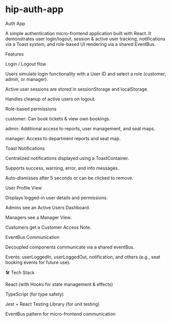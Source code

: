 # hip-auth-app
Auth App

A simple authentication micro-frontend application built with React.
It demonstrates user login/logout, session & active user tracking, notifications via a Toast system, and role-based UI rendering via a shared EventBus.

Features

Login / Logout flow

Users simulate login functionality with a User ID and select a role (customer, admin, or manager).

Active user sessions are stored in sessionStorage and localStorage.

Handles cleanup of active users on logout.

Role-based permissions

customer: Can book tickets & view own bookings.

admin: Additional access to reports, user management, and seat maps.

manager: Access to department reports and seat map.

Toast Notifications

Centralized notifications displayed using a ToastContainer.

Supports success, warning, error, and info messages.

Auto-dismisses after 5 seconds or can be clicked to remove.

User Profile View

Displays logged-in user details and permissions.

Admins see an Active Users Dashboard.

Managers see a Manager View.

Customers get a Customer Access Note.

EventBus Communication

Decoupled components communicate via a shared eventBus.

Events: userLoggedIn, userLoggedOut, notification, and others (e.g., seat booking events for future use).

🛠️ Tech Stack

React (with Hooks for state management & effects)

TypeScript (for type safety)

Jest + React Testing Library (for unit testing)

EventBus pattern for micro-frontend communication

